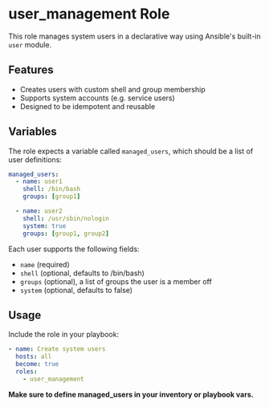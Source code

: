 # user_management Role

This role manages system users in a declarative way using Ansible's built-in `user` module.

## Features

- Creates users with custom shell and group membership
- Supports system accounts (e.g. service users)
- Designed to be idempotent and reusable

## Variables

The role expects a variable called `managed_users`, which should be a list of user definitions:

```yaml
managed_users:
  - name: user1
    shell: /bin/bash
    groups: [group1]

  - name: user2
    shell: /usr/sbin/nologin
    system: true
    groups: [group1, group2]
```

Each user supports the following fields:
- `name` (required)
- `shell` (optional, defaults to /bin/bash)
- `groups` (optional), a list of groups the user is a member off
- `system` (optional, defaults to false)

## Usage
Include the role in your playbook:

``` yaml
- name: Create system users
  hosts: all
  become: true
  roles:
    - user_management
```

**Make sure to define managed_users in your inventory or playbook vars.**
